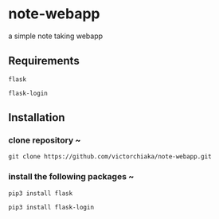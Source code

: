 # note-webapp
a simple note taking webapp


## Requirements

```flask```

```flask-login```

## Installation

### clone repository ~

```git clone https://github.com/victorchiaka/note-webapp.git```


### install the following packages ~

```pip3 install flask```

```pip3 install flask-login```